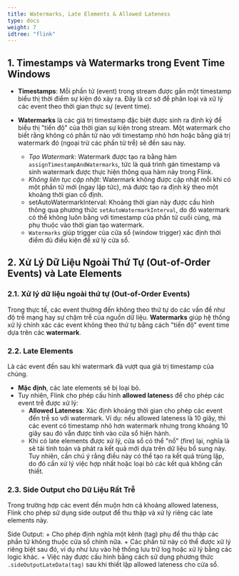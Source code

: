 ```yaml
---
title: Watermarks, Late Elements & Allowed Lateness
type: docs
weight: 7
idtree: "flink"
---
```


## 1. Timestamps và Watermarks trong Event Time Windows

+ **Timestamps**: Mỗi phần tử (event) trong stream được gắn một timestamp biểu thị thời điểm sự kiện đó xảy ra. Đây là cơ sở để phân loại và xử lý các event theo thời gian thực sự (event time).

+ **Watermarks** là các giá trị timestamp đặc biệt được sinh ra định kỳ để biểu thị "tiến độ" của thời gian sự kiện trong stream. Một watermark cho biết rằng không có phần tử nào với timestamp nhỏ hơn hoặc bằng giá trị watermark đó (ngoại trừ các phần tử trễ) sẽ đến sau này.

  + *Tạo Watermark*: Watermark được tạo ra bằng hàm `assignTimestampAndWatermarks`, tức là quá trình gán timestamp và sinh watermark được thực hiện thông qua hàm này trong Flink.
  + *Không liên tục cập nhật*: Watermark không được cập nhật mỗi khi có một phần tử mới (ngay lập tức), mà được tạo ra định kỳ theo một khoảng thời gian cố định.
  + setAutoWatermarkInterval: Khoảng thời gian này được cấu hình thông qua phương thức `setAutoWatermarkInterval`, do đó watermark có thể không luôn bằng với timestamp của phần tử cuối cùng, mà phụ thuộc vào thời gian tạo watermark.
  + `Watermarks` giúp trigger của cửa sổ (window trigger) xác định thời điểm đủ điều kiện để xử lý cửa sổ.

## **2. Xử Lý Dữ Liệu Ngoài Thứ Tự (Out-of-Order Events) và Late Elements**

### **2.1. Xử lý dữ liệu ngoài thứ tự (Out-of-Order Events)**

Trong thực tế, các event thường đến không theo thứ tự do các vấn đề như độ trễ mạng hay sự chậm trễ của nguồn dữ liệu. **Watermarks** giúp hệ thống xử lý chính xác các event không theo thứ tự bằng cách "tiến độ" event time dựa trên các **watermark**.

### **2.2. Late Elements**

Là các event đến sau khi watermark đã vượt qua giá trị timestamp của chúng.

+ **Mặc định**, các late elements sẽ bị loại bỏ.
+ Tuy nhiên, Flink cho phép cấu hình **allowed latenes**s để cho phép các event trễ được xử lý:
  + **Allowed Lateness**: Xác định khoảng thời gian cho phép các event đến trễ so với watermark. Ví dụ: nếu allowed lateness là 10 giây, thì các event có timestamp nhỏ hơn watermark nhưng trong khoảng 10 giây sau đó vẫn được tính vào cửa sổ hiện hành.
  + Khi có late elements được xử lý, cửa sổ có thể "nổ" (fire) lại, nghĩa là sẽ tái tính toán và phát ra kết quả mới dựa trên dữ liệu bổ sung này. Tuy nhiên, cần chú ý rằng điều này có thể tạo ra kết quả trùng lặp, do đó cần xử lý việc hợp nhất hoặc loại bỏ các kết quả không cần thiết.

### **2.3.  Side Output cho Dữ Liệu Rất Trễ**

Trong trường hợp các event đến muộn hơn cả khoảng allowed lateness, Flink cho phép sử dụng side output để thu thập và xử lý riêng các late elements này.

Side Output:
    + Cho phép định nghĩa một kênh (tag) phụ để thu thập các phần tử không thuộc cửa sổ chính nữa.
    + Các phần tử này có thể được xử lý riêng biệt sau đó, ví dụ như lưu vào hệ thống lưu trữ log hoặc xử lý bằng các logic khác.
    + Việc này được cấu hình bằng cách sử dụng phương thức `.sideOutputLateData(tag)` sau khi thiết lập allowed lateness cho cửa sổ.










